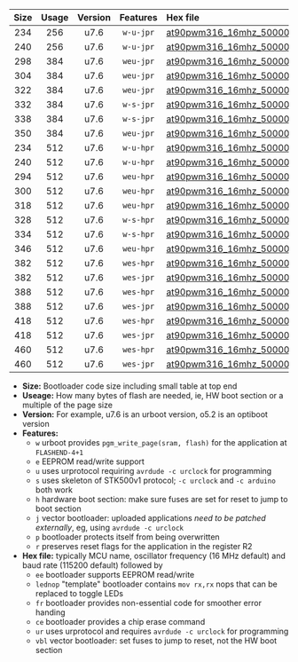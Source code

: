 |Size|Usage|Version|Features|Hex file|
|:-:|:-:|:-:|:-:|:--|
|234|256|u7.6|`w-u-jpr`|[at90pwm316_16mhz_500000bps_ur_vbl.hex](https://raw.githubusercontent.com/stefanrueger/urboot/main//at90pwm316_16mhz_500000bps_ur_vbl.hex)|
|240|256|u7.6|`w-u-jpr`|[at90pwm316_16mhz_500000bps_lednop_ur_vbl.hex](https://raw.githubusercontent.com/stefanrueger/urboot/main//at90pwm316_16mhz_500000bps_lednop_ur_vbl.hex)|
|298|384|u7.6|`weu-jpr`|[at90pwm316_16mhz_500000bps_ee_ur_vbl.hex](https://raw.githubusercontent.com/stefanrueger/urboot/main//at90pwm316_16mhz_500000bps_ee_ur_vbl.hex)|
|304|384|u7.6|`weu-jpr`|[at90pwm316_16mhz_500000bps_ee_lednop_ur_vbl.hex](https://raw.githubusercontent.com/stefanrueger/urboot/main//at90pwm316_16mhz_500000bps_ee_lednop_ur_vbl.hex)|
|322|384|u7.6|`weu-jpr`|[at90pwm316_16mhz_500000bps_ee_lednop_fr_ur_vbl.hex](https://raw.githubusercontent.com/stefanrueger/urboot/main//at90pwm316_16mhz_500000bps_ee_lednop_fr_ur_vbl.hex)|
|332|384|u7.6|`w-s-jpr`|[at90pwm316_16mhz_500000bps_vbl.hex](https://raw.githubusercontent.com/stefanrueger/urboot/main//at90pwm316_16mhz_500000bps_vbl.hex)|
|338|384|u7.6|`w-s-jpr`|[at90pwm316_16mhz_500000bps_lednop_vbl.hex](https://raw.githubusercontent.com/stefanrueger/urboot/main//at90pwm316_16mhz_500000bps_lednop_vbl.hex)|
|350|384|u7.6|`weu-jpr`|[at90pwm316_16mhz_500000bps_ee_lednop_fr_ce_ur_vbl.hex](https://raw.githubusercontent.com/stefanrueger/urboot/main//at90pwm316_16mhz_500000bps_ee_lednop_fr_ce_ur_vbl.hex)|
|234|512|u7.6|`w-u-hpr`|[at90pwm316_16mhz_500000bps_ur.hex](https://raw.githubusercontent.com/stefanrueger/urboot/main//at90pwm316_16mhz_500000bps_ur.hex)|
|240|512|u7.6|`w-u-hpr`|[at90pwm316_16mhz_500000bps_lednop_ur.hex](https://raw.githubusercontent.com/stefanrueger/urboot/main//at90pwm316_16mhz_500000bps_lednop_ur.hex)|
|294|512|u7.6|`weu-hpr`|[at90pwm316_16mhz_500000bps_ee_ur.hex](https://raw.githubusercontent.com/stefanrueger/urboot/main//at90pwm316_16mhz_500000bps_ee_ur.hex)|
|300|512|u7.6|`weu-hpr`|[at90pwm316_16mhz_500000bps_ee_lednop_ur.hex](https://raw.githubusercontent.com/stefanrueger/urboot/main//at90pwm316_16mhz_500000bps_ee_lednop_ur.hex)|
|318|512|u7.6|`weu-hpr`|[at90pwm316_16mhz_500000bps_ee_lednop_fr_ur.hex](https://raw.githubusercontent.com/stefanrueger/urboot/main//at90pwm316_16mhz_500000bps_ee_lednop_fr_ur.hex)|
|328|512|u7.6|`w-s-hpr`|[at90pwm316_16mhz_500000bps.hex](https://raw.githubusercontent.com/stefanrueger/urboot/main//at90pwm316_16mhz_500000bps.hex)|
|334|512|u7.6|`w-s-hpr`|[at90pwm316_16mhz_500000bps_lednop.hex](https://raw.githubusercontent.com/stefanrueger/urboot/main//at90pwm316_16mhz_500000bps_lednop.hex)|
|346|512|u7.6|`weu-hpr`|[at90pwm316_16mhz_500000bps_ee_lednop_fr_ce_ur.hex](https://raw.githubusercontent.com/stefanrueger/urboot/main//at90pwm316_16mhz_500000bps_ee_lednop_fr_ce_ur.hex)|
|382|512|u7.6|`wes-hpr`|[at90pwm316_16mhz_500000bps_ee.hex](https://raw.githubusercontent.com/stefanrueger/urboot/main//at90pwm316_16mhz_500000bps_ee.hex)|
|382|512|u7.6|`wes-jpr`|[at90pwm316_16mhz_500000bps_ee_vbl.hex](https://raw.githubusercontent.com/stefanrueger/urboot/main//at90pwm316_16mhz_500000bps_ee_vbl.hex)|
|388|512|u7.6|`wes-hpr`|[at90pwm316_16mhz_500000bps_ee_lednop.hex](https://raw.githubusercontent.com/stefanrueger/urboot/main//at90pwm316_16mhz_500000bps_ee_lednop.hex)|
|388|512|u7.6|`wes-jpr`|[at90pwm316_16mhz_500000bps_ee_lednop_vbl.hex](https://raw.githubusercontent.com/stefanrueger/urboot/main//at90pwm316_16mhz_500000bps_ee_lednop_vbl.hex)|
|418|512|u7.6|`wes-hpr`|[at90pwm316_16mhz_500000bps_ee_lednop_fr.hex](https://raw.githubusercontent.com/stefanrueger/urboot/main//at90pwm316_16mhz_500000bps_ee_lednop_fr.hex)|
|418|512|u7.6|`wes-jpr`|[at90pwm316_16mhz_500000bps_ee_lednop_fr_vbl.hex](https://raw.githubusercontent.com/stefanrueger/urboot/main//at90pwm316_16mhz_500000bps_ee_lednop_fr_vbl.hex)|
|460|512|u7.6|`wes-hpr`|[at90pwm316_16mhz_500000bps_ee_lednop_fr_ce.hex](https://raw.githubusercontent.com/stefanrueger/urboot/main//at90pwm316_16mhz_500000bps_ee_lednop_fr_ce.hex)|
|460|512|u7.6|`wes-jpr`|[at90pwm316_16mhz_500000bps_ee_lednop_fr_ce_vbl.hex](https://raw.githubusercontent.com/stefanrueger/urboot/main//at90pwm316_16mhz_500000bps_ee_lednop_fr_ce_vbl.hex)|

- **Size:** Bootloader code size including small table at top end
- **Useage:** How many bytes of flash are needed, ie, HW boot section or a multiple of the page size
- **Version:** For example, u7.6 is an urboot version, o5.2 is an optiboot version
- **Features:**
  + `w` urboot provides `pgm_write_page(sram, flash)` for the application at `FLASHEND-4+1`
  + `e` EEPROM read/write support
  + `u` uses urprotocol requiring `avrdude -c urclock` for programming
  + `s` uses skeleton of STK500v1 protocol; `-c urclock` and `-c arduino` both work
  + `h` hardware boot section: make sure fuses are set for reset to jump to boot section
  + `j` vector bootloader: uploaded applications *need to be patched externally*, eg, using `avrdude -c urclock`
  + `p` bootloader protects itself from being overwritten
  + `r` preserves reset flags for the application in the register R2
- **Hex file:** typically MCU name, oscillator frequency (16 MHz default) and baud rate (115200 default) followed by
  + `ee` bootloader supports EEPROM read/write
  + `lednop` "template" bootloader contains `mov rx,rx` nops that can be replaced to toggle LEDs
  + `fr` bootloader provides non-essential code for smoother error handing
  + `ce` bootloader provides a chip erase command
  + `ur` uses urprotocol and requires `avrdude -c urclock` for programming
  + `vbl` vector bootloader: set fuses to jump to reset, not the HW boot section
